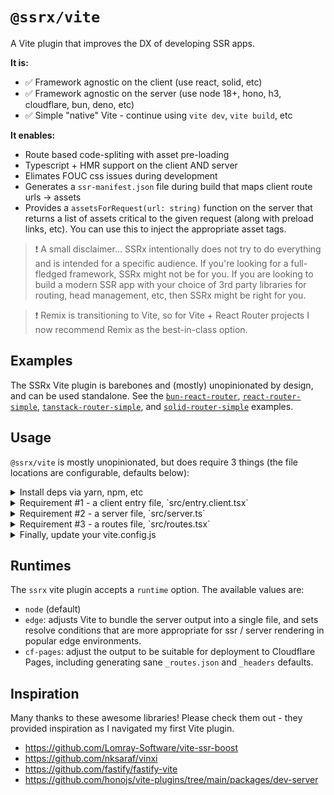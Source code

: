 # `@ssrx/vite`

A Vite plugin that improves the DX of developing SSR apps.

**It is:**

- ✅ Framework agnostic on the client (use react, solid, etc)
- ✅ Framework agnostic on the server (use node 18+, hono, h3, cloudflare, bun, deno, etc)
- ✅ Simple "native" Vite - continue using `vite dev`, `vite build`, etc

**It enables:**

- Route based code-spliting with asset pre-loading
- Typescript + HMR support on the client AND server
- Elimates FOUC css issues during development
- Generates a `ssr-manifest.json` file during build that maps client route urls -> assets
- Provides a `assetsForRequest(url: string)` function on the server that returns a list of assets critical to the given
  request (along with preload links, etc). You can use this to inject the appropriate asset tags.

> ❗ A small disclaimer... SSRx intentionally does not try to do everything and is intended for a specific audience. If
> you're looking for a full-fledged framework, SSRx might not be for you. If you are looking to build a modern SSR app
> with your choice of 3rd party libraries for routing, head management, etc, then SSRx might be right for you.

> ❗ Remix is transitioning to Vite, so for Vite + React Router projects I now recommend Remix as the best-in-class
> option.

## Examples

The SSRx Vite plugin is barebones and (mostly) unopinionated by design, and can be used standalone. See the
[`bun-react-router`](/examples/bun-react-router), [`react-router-simple`](/examples/react-router-simple),
[`tanstack-router-simple`](/examples/tanstack-router-simple), and [`solid-router-simple`](/examples/solid-router-simple)
examples.

## Usage

`@ssrx/vite` is mostly unopinionated, but does require 3 things (the file locations are configurable, defaults below):

<details>
<summary>Install deps via yarn, npm, etc</summary>

```
yarn add @ssrx/vite
yarn add -D vite@5
```

</details>

<details>
<summary>Requirement #1 - a client entry file, `src/entry.client.tsx`</summary>

This file should mount your application in the browser. For React it might look something like this:

```tsx
// src/entry.client.tsx

import { hydrateRoot } from 'react-dom/client';

import { App } from '~/app.tsx';

hydrateRoot(document, <App />);
```

</details>

<details>
<summary>Requirement #2 - a server file, `src/server.ts`</summary>

A server entry who's default export includes a `fetch` function that accepts a
[Request](https://developer.mozilla.org/en-US/docs/Web/API/Request) and returns a
[Response](https://developer.mozilla.org/en-US/docs/Web/API/Response) object with your rendered or streamed app.

> `@ssrx/vite` is focused on supporting the WinterCG standard. Modern node frameworks such as `Hono` and `h3`, as well
> as alternative runtimes such as `bun`, `deno`, `cloudflare`, and more should all work well with this pattern.

For React, it might look something like this:

```tsx
// src/server.ts

import { renderToString } from 'react-dom/server';

import { App } from '~/app.tsx';

export default {
  fetch(req: Request) {
    const html = renderToString(<App />);

    return new Response(html, {
      headers: {
        'Content-Type': 'text/html',
      },
    });
  },
};
```

</details>

<details>
<summary>Requirement #3 - a routes file, `src/routes.tsx`</summary>

Your routes file should export a `routes` object. By default `@ssrx/vite` expects the `routes` object to conform to the
following shape:

```ts
type Route = {
  // path must adhere to the path-to-regex syntax
  path?: string;
  children?: Route[];

  // If lazy or component.preload point to a dynamic import, that route will be code split
  lazy?: () => Promise<any>;
  component?: {
    preload?: () => Promise<any>;
  };
};
```

`react-router` and `solid-router` both conform to this shape out of the box. You can provide your own `routerAdapter` if
your routes config does not - see [plugin-tanstack-router](/packages/plugin-tanstack-router) for an example.

</details>

<details>
<summary>Finally, update your vite.config.js</summary>

Example:

```ts
import { ssrx } from '@ssrx/vite/plugin';
import { defineConfig } from 'vite';

export default defineConfig({
  plugins: [
    // ... your other plugins

    // The plugin, with all of it's defaults.
    // You only need to set these options if they deviate from the defaults.
    ssrx({
      routesFile: 'src/routes.tsx',
      clientEntry: 'src/entry.client.tsx',
      serverFile: 'src/server.ts',
      clientOutDir: 'dist/public',
      serverOutDir: 'dist',
      runtime: 'node',
      routerAdapter: defaultRouterAdapter,
    }),
  ],
});
```

</details>

## Runtimes

The `ssrx` vite plugin accepts a `runtime` option. The available values are:

- `node` (default)
- `edge`: adjusts Vite to bundle the server output into a single file, and sets resolve conditions that are more
  appropriate for ssr / server rendering in popular edge environments.
- `cf-pages`: adjust the output to be suitable for deployment to Cloudflare Pages, including generating sane
  `_routes.json` and `_headers` defaults.

## Inspiration

Many thanks to these awesome libraries! Please check them out - they provided inspiration as I navigated my first Vite
plugin.

- https://github.com/Lomray-Software/vite-ssr-boost
- https://github.com/nksaraf/vinxi
- https://github.com/fastify/fastify-vite
- https://github.com/honojs/vite-plugins/tree/main/packages/dev-server
